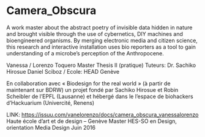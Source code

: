 # Camera_Obscura
A work master about the abstract poetry of invisible data hidden in nature and brought visible through the use of cybernetics, DIY machines and bioengineered organisms.  By merging electronic media and citizen science, this research and interactive installation uses bio reporters as a tool to gain understanding of a microbe’s perception of the Anthropocene.

Vanessa / Lorenzo Toquero
Master Thesis II (pratique)
Tuteurs: Dr. Sachiko Hirosue Daniel Sciboz / 
Ecole: HEAD Genève

En collaboration avec « Biodesign for the real world » (à partir de maintenant sur BDRW) un projet fondé par Sachiko Hirosue et Robin Scheibler de l’EPFL (Lausanne) et hébergé dans le l’espace de biohackers d’Hackuarium (Univercité, Renens)
 
LINK: https://issuu.com/vanelorenzo/docs/camera_obscura_vanessalorenzo
Haute école d’art et de design – Genève
Master HES-SO en Design, orientation Media Design
Juin 2016


